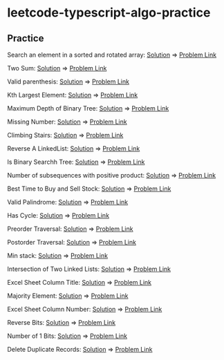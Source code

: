 # leetcode-typescript-algo-practice

## Practice

Search an element in a sorted and rotated array: [Solution](./src/search-rotated-sorted-array.ts) => [Problem Link](https://leetcode.com/problems/search-in-rotated-sorted-array/)

Two Sum: [Solution](./src/two-sum.ts) => [Problem Link](https://leetcode.com/problems/two-sum/)

Valid parenthesis: [Solution](./src/valid-parentheses.ts) => [Problem Link](https://leetcode.com/problems/valid-parentheses/)

Kth Largest Element: [Solution](https://leetcode.com/submissions/detail/651407177/) => [Problem Link](https://leetcode.com/problems/kth-largest-element-in-an-array/)

Maximum Depth of Binary Tree: [Solution](./src/max-depth-brinary-tree.ts) => [Problem Link](https://leetcode.com/problems/maximum-depth-of-binary-tree/)

Missing Number: [Solution](./src/missing-number.ts) => [Problem Link](https://leetcode.com/problems/missing-number/)

Climbing Stairs: [Solution](./src/climb-stairs.ts) => [Problem Link](https://leetcode.com/problems/climbing-stairs/)

Reverse A LinkedList: [Solution](./src/reverse-linkedlist.ts) => [Problem Link](https://leetcode.com/problems/reverse-linked-list/)

Is Binary Searchh Tree: [Solution](./src/is-binary-search-tree.ts) => [Problem Link](https://leetcode.com/problems/validate-binary-search-tree/)

Number of subsequences with positive product: [Solution](https://www.geeksforgeeks.org/number-of-subsequences-with-positive-product/) => [Problem Link](https://www.geeksforgeeks.org/number-of-subsequences-with-positive-product/)

Best Time to Buy and Sell Stock: [Solution](./src/max-profit.ts) => [Problem Link](https://leetcode.com/problems/best-time-to-buy-and-sell-stock/)

Valid Palindrome: [Solution](./src/valid-palindrome.ts) => [Problem Link](https://leetcode.com/problems/valid-palindrome/)

Has Cycle: [Solution](./src/has-cycle.ts) => [Problem Link](https://leetcode.com/problems/linked-list-cycle/)

Preorder Traversal: [Solution](./src/preorder-traversal.ts) => [Problem Link](https://leetcode.com/problems/binary-tree-preorder-traversal/)

Postorder Traversal: [Solution](./src/postorder-traversal.ts) => [Problem Link](https://leetcode.com/problems/binary-tree-postorder-traversal/)

Min stack: [Solution](./src/min-stack.ts) => [Problem Link](https://leetcode.com/problems/min-stack/)

Intersection of Two Linked Lists: [Solution](./src/get-intersection-node.ts) => [Problem Link](https://leetcode.com/problems/intersection-of-two-linked-lists/)

Excel Sheet Column Title: [Solution](./src/excel-column-title.ts) => [Problem Link](https://leetcode.com/problems/excel-sheet-column-title/)

Majority Element: [Solution](./src/majority-element.ts) => [Problem Link](https://leetcode.com/problems/majority-element/)

Excel Sheet Column Number: [Solution](./src/column-title-to-number.ts) => [Problem Link](https://leetcode.com/problems/excel-sheet-column-number/)

Reverse Bits: [Solution](./src/reverse-bits.ts) => [Problem Link](https://leetcode.com/problems/reverse-bits/)

Number of 1 Bits: [Solution](./src/hamming-weight.ts) => [Problem Link](https://leetcode.com/problems/number-of-1-bits/)

Delete Duplicate Records: [Solution](https://leetcode.com/submissions/detail/664636190/) => [Problem Link](https://leetcode.com/problems/delete-duplicate-emails/)
